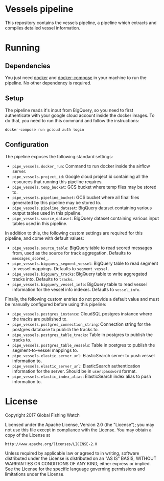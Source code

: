 # Vessels pipeline

This repository contains the vessels pipeline, a pipeline which extracts and compiles detailed vessel information.

# Running

## Dependencies

You just need [docker](https://www.docker.com/) and [docker-compose](https://docs.docker.com/compose/) in your machine to run the pipeline. No other dependency is required.

## Setup

The pipeline reads it's input from BigQuery, so you need to first authenticate with your google cloud account inside the docker images. To do that, you need to run this command and follow the instructions:

```
docker-compose run gcloud auth login
```

## Configuration

The pipeline exposes the following standard settings:

* `pipe_vessels.docker_run`: Command to run docker inside the airflow server.
* `pipe_vessels.project_id`: Google cloud project id containing all the resources that running this pipeline requires.
* `pipe_vessels.temp_bucket`: GCS bucket where temp files may be stored to.
* `pipe_vessels.pipeline_bucket`: GCS bucket where all final files generated by this pipeline may be stored to.
* `pipe_vessels.pipeline_dataset`: BigQuery dataset containing various output tables used in this pipeline.
* `pipe_vessels.source_dataset`: BigQuery dataset containing various input tables used in this pipeline.

In addition to this, the following custom settings are required for this
pipeline, and come with default values:

* `pipe_vessels.source_table`: BigQuery table to read scored messages from, used as the source for track aggregation. Defaults to `messages_scored_`.
* `pipe_vessels.bigquery_segment_vessel`: BigQuery table to read segment to vessel mappings. Defaults to `segment_vessel`.
* `pipe_vessels.bigquery_tracks`: BigQuery table to write aggregated tracks into. Defaults to `tracks`.
* `pipe_vessels.bigquery_vessel_info`: BigQuery table to read vessel information for the vessel info indexes. Defaults to `vessel_info`.

Finally, the following custom entries do not provide a default value and must be manually configured before using this pipeline:

* `pipe_vessels.postgres_instance`: CloudSQL postgres instance where the tracks are published to.
* `pipe_vessels.postgres_connection_string`: Connection string for the postgres database to publish the tracks to.
* `pipe_vessels.postgres_table_tracks`: Table in postgres to publish the tracks to.
* `pipe_vessels.postgres_table_vessels`: Table in postgres to publish the segment-to-vessel mappings to.
* `pipe_vessels.elastic_server_url`: ElasticSearch server to push vessel information to.
* `pipe_vessels.elastic_server_url`: ElasticSearch authentication information for the server. Should be in `user:password` format.
* `pipe_vessels.elastic_index_alias`: ElasticSearch index alias to push information to. 

# License

Copyright 2017 Global Fishing Watch

Licensed under the Apache License, Version 2.0 (the "License");
you may not use this file except in compliance with the License.
You may obtain a copy of the License at

    http://www.apache.org/licenses/LICENSE-2.0

Unless required by applicable law or agreed to in writing, software
distributed under the License is distributed on an "AS IS" BASIS,
WITHOUT WARRANTIES OR CONDITIONS OF ANY KIND, either express or implied.
See the License for the specific language governing permissions and
limitations under the License.
